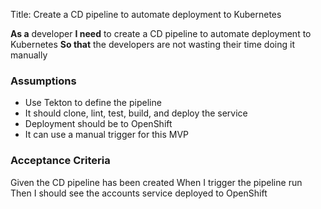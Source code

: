 Title: Create a CD pipeline to automate deployment to Kubernetes

**As a** developer
**I need** to create a CD pipeline to automate deployment to Kubernetes
**So that** the developers are not wasting their time doing it manually

### Assumptions
* Use Tekton to define the pipeline
* It should clone, lint, test, build, and deploy the service
* Deployment should be to OpenShift
* It can use a manual trigger for this MVP

### Acceptance Criteria
Given the CD pipeline has been created
When I trigger the pipeline run
Then I should see the accounts service deployed to OpenShift
